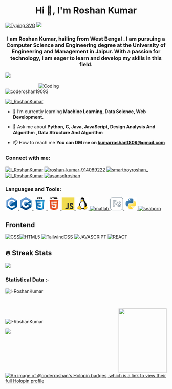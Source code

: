 
<!--[![MasterHead](https://1.bp.blogspot.com/-7A4WynwLsMw/XbBpCXG8fHI/AAAAAAAAMt4/uOa1bpLskYgrwGbllhSu2SDj_Mig8SXJQCLcBGAsYHQ/s1600/2000_600px.gif)](https://www.linkedin.com/in/aman-kumar-671a19244/)-->
<h1 align="center">Hi 👋, I'm Roshan Kumar</h1>
<a href="https://git.io/typing-svg" align="center"><img src="https://readme-typing-svg.demolab.com?font=Fira+Code&pause=1000&width=435&lines=Front+End+Developer" alt="Typing SVG" /></a>
<a href="https://www.youtube.com/watch?v=dQw4w9WgXcQ"><img src="https://user-images.githubusercontent.com/73097560/115834477-dbab4500-a447-11eb-908a-139a6edaec5c.gif"></a>
<h3 align="center">I am Roshan Kumar, hailing from West Bengal . I am pursuing a Computer Science and Engineering degree at the University of Engineering and Management in Jaipur. With a passion for technology, I am eager to learn and develop my skills in this field.</h3>
<!--<p align="center">
   <img src="https://readme-typing-svg.herokuapp.com?color=45ffaa&size=40&width=900&height=80&lines=Welcome-to-The-World-Of-Roshan-Kumar"/>
 </p>-->
   
<a height="200" href="https://github.com/DenverCoder1/readme-typing-svg"><img margin-top="500px" src="https://readme-typing-svg.herokuapp.com?lines=Eat;Code;Sleep;Repeat&width=75&height=45"></a></p>


<img align="right" alt="Coding" width="400" src="https://media.giphy.com/media/u2pmTWUi0MXjyrMaVj/giphy.gif">


<p align="left"> <img src="https://komarev.com/ghpvc/?username=coderoshan18093&label=Profile%20views&color=0e75b6&style=flat" alt="coderoshan19093" /> </p>

<p align="left"> <a href="https://twitter.com/I_RoshanKumar" target="blank"><img src="https://img.shields.io/twitter/follow/I_RoshanKumar?logo=twitter&style=for-the-badge" alt="I_RoshanKumar" /></a> </p>

- 🌱 I’m currently learning **Machine Learning, Data Science, Web Development.**

- 💬 Ask me about **Python, C, Java, JavaScript, Design Analysis And Algorithm , Data Structure And Algorithm**

- 📫 How to reach me **You can DM me on kumarroshan1809@gmail.com**


<h3 align="left">Connect with me:</h3>
<p align="left">
<a href="https://twitter.com/I_RoshanKumar" target="blank"><img align="center" src="https://raw.githubusercontent.com/rahuldkjain/github-profile-readme-generator/master/src/images/icons/Social/twitter.svg" alt="I_RoshanKumar" height="30" width="40" /></a>
<a href="https://www.linkedin.com/in/roshan-kumar-914089222/" target="blank"><img align="center" src="https://raw.githubusercontent.com/rahuldkjain/github-profile-readme-generator/master/src/images/icons/Social/linked-in-alt.svg" alt="roshan-kumar-914089222" height="30" width="40" /></a>
<a href="https://instagram.com/smartboyroshan_" target="blank"><img align="center" src="https://raw.githubusercontent.com/rahuldkjain/github-profile-readme-generator/master/src/images/icons/Social/instagram.svg" alt="smartboyroshan_" height="30" width="40" /></a>
<a href="https://www.hackerrank.com/I_RoshanKumar" target="blank"><img align="center" src="https://raw.githubusercontent.com/rahuldkjain/github-profile-readme-generator/master/src/images/icons/Social/hackerrank.svg" alt="I_RoshanKumar" height="30" width="40" /></a>
<a href="https://auth.geeksforgeeks.org/user/asansolroshan" target="blank"><img align="center" src="https://raw.githubusercontent.com/rahuldkjain/github-profile-readme-generator/master/src/images/icons/Social/geeks-for-geeks.svg" alt="asansolroshan" height="30" width="40" /></a>
<p align="center" margin="0" >
</p>


<h3 align="left">Languages and Tools:</h3>
<p align="left"> <a href="https://www.cprogramming.com/" target="_blank" rel="noreferrer"> <img src="https://raw.githubusercontent.com/devicons/devicon/master/icons/c/c-original.svg" alt="c" width="40" height="40"/> </a> <a href="https://www.w3schools.com/cpp/" target="_blank" rel="noreferrer"> <img src="https://raw.githubusercontent.com/devicons/devicon/master/icons/cplusplus/cplusplus-original.svg" alt="cplusplus" width="40" height="40"/> </a> <a href="https://www.w3schools.com/css/" target="_blank" rel="noreferrer"> <img src="https://raw.githubusercontent.com/devicons/devicon/master/icons/css3/css3-original-wordmark.svg" alt="css3" width="40" height="40"/> </a> <a href="https://www.w3.org/html/" target="_blank" rel="noreferrer"> <img src="https://raw.githubusercontent.com/devicons/devicon/master/icons/html5/html5-original-wordmark.svg" alt="html5" width="40" height="40"/> </a> <a href="https://developer.mozilla.org/en-US/docs/Web/JavaScript" target="_blank" rel="noreferrer"> <img src="https://raw.githubusercontent.com/devicons/devicon/master/icons/javascript/javascript-original.svg" alt="javascript" width="40" height="40"/> </a> <a href="https://www.linux.org/" target="_blank" rel="noreferrer"> <img src="https://raw.githubusercontent.com/devicons/devicon/master/icons/linux/linux-original.svg" alt="linux" width="40" height="40"/> </a> <a href="https://www.mathworks.com/" target="_blank" rel="noreferrer"> <img src="https://upload.wikimedia.org/wikipedia/commons/2/21/Matlab_Logo.png" alt="matlab" width="40" height="40"/> </a> <a href="https://www.photoshop.com/en" target="_blank" rel="noreferrer"> <img src="https://raw.githubusercontent.com/devicons/devicon/master/icons/photoshop/photoshop-line.svg" alt="photoshop" width="40" height="40"/> </a> <a href="https://www.python.org" target="_blank" rel="noreferrer"> <img src="https://raw.githubusercontent.com/devicons/devicon/master/icons/python/python-original.svg" alt="python" width="40" height="40"/> </a> <a href="https://seaborn.pydata.org/" target="_blank" rel="noreferrer"> <img src="https://seaborn.pydata.org/_images/logo-mark-lightbg.svg" alt="seaborn" width="40" height="40"/> </a> </p>

## Frontend
![CSS](https://img.shields.io/badge/css3-%231572B6.svg?style=for-the-badge&logo=css3&logoColor=white)![HTML5](https://img.shields.io/badge/html5-%23E34F26.svg?style=for-the-badge&logo=html5&logoColor=white) ![TailwindCSS](https://img.shields.io/badge/tailwindcss-%2338B2AC.svg?style=for-the-badge&logo=tailwind-css&logoColor=white)  ![JAVASCRIPT](https://img.shields.io/badge/javascript-%231572B6.svg?style=for-the-badge&logo=css3&logoColor=white) ![REACT](https://img.shields.io/badge/react-%231572B6.svg?style=for-the-badge&logo=react&logoColor=white) 


## 🔥 Streak Stats
<p>
 <a height="200" href="https://github.com/DenverCoder1/readme-typing-svg"><img margin-top="500px" src="https://readme-typing-svg.herokuapp.com?lines=I_Always;Ready;To;Code&width=75&height=45"></a>
 </p>


<h3>Statistical Data :-</h3>

 
<p><img align="center"
    src="https://github-readme-stats.vercel.app/api/top-langs?username=I-Roshankumar&show_icons=true&locale=en&bg_color=0d1117&text_color=ffffff&layout=compact"
    alt="I-RoshanKumar" 
    bg_color=#808080/></p>

<br>

 <a> <img align='right' src="https://media.giphy.com/media/TEnXkcsHrP4YedChhA/giphy.gif" width="150" height="200" frameBorder="0" class="giphy-embed" allowFullScreen></img></a> 

<br>

<p><img align="center" src="https://github-readme-streak-stats.herokuapp.com/?user=I-RoshanKumar&theme=dark&background=0d1117&date_format=M%20j%5B%2C%20Y%5D" alt="I-RoshanKumar" /></p>
</p>


<!-- <p><img align="left" src="https://github-readme-streak-stats.herokuapp.com/?user=coderoshan18093&" alt="amankumarandro" /></p> -->
<!--<a align="left" ><img src="https://github-readme-streak-stats.herokuapp.com/?user=I-RoshanKumar&" alt="I-RoshanKumar"/><img align="right" src="https://github-readme-stats.vercel.app/api?username=I-RoshanKumar&show_icons=true&locale=en" alt="I-RoshanKumar" /></a>
<!-- <a><img align="right" src="https://github-readme-stats.vercel.app/api?username=amankumarandro&theme=algolia&show_icons=true&locale=en" alt="amankumarandro" /></a>
 -->
<a href="https://www.youtube.com/watch?v=dQw4w9WgXcQ"><img src="https://user-images.githubusercontent.com/73097560/115834477-dbab4500-a447-11eb-908a-139a6edaec5c.gif"></a>
 <br>
<!--<h3>Trophies :-</h3>
<p align="left"> <a href="https://github.com/I-RoshanKumar/github-profile-trophy"><img
      src="https://github-profile-trophy.vercel.app/?username=I-RoshanKumar&bg_color=0d1117&text_color=ffffff" alt="adam-pw" /></a> </p> 
 
      
<p align="left"> <a href="https://twitter.com/" target="blank"><img
      src="https://img.shields.io/twitter/follow/?logo=twitter&style=for-the-badge" alt="" /></a> </p>-->
      
[![An image of @coderroshan's Holopin badges, which is a link to view their full Holopin profile](https://holopin.me/coderroshan)](https://holopin.io/@coderroshan)

